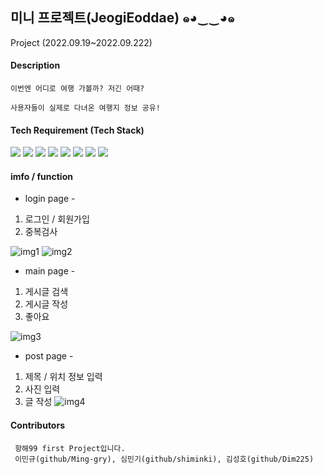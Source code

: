 ## 미니 프로젝트(JeogiEoddae) ๑◕‿‿◕๑
Project (2022.09.19~2022.09.222)


#### Description
 ```
 이번엔 어디로 여행 가볼까? 저긴 어때?
 
 사용자들이 실제로 다녀온 여행지 정보 공유!
 ```
  
  
 #### Tech Requirement (Tech Stack)
 <img src="https://img.shields.io/badge/CSS3-CC6699?style=flat&logo=CSS3&logoColor=white"/> <img src="https://img.shields.io/badge/Javascript-F7DF1E?style=flat&logo=Javascript&logoColor=white"/> <img src="https://img.shields.io/badge/Python-3776AB?style=flat&logo=Python&logoColor=white"/>
 <img src="https://img.shields.io/badge/flask-000000?style=flat&logo=flask&logoColor=white"/> <img src="https://img.shields.io/badge/jinja2-B41717?style=flat&logo=jinja&logoColor=white"/>
 <img src="https://img.shields.io/badge/jQuery-0769AD?style=flat&logo=jQuery&logoColor=white"/> <img src="https://img.shields.io/badge/Amazon AWS-232F3E?style=flat&logo=Amazon AWS&logoColor=white"/> <img src="https://img.shields.io/badge/MongoDB-47A248?style=flat&logo=MongoDB&logoColor=white"/>


#### imfo / function
- login page -
1. 로그인 / 회원가입
2. 중복검사

![img1](https://user-images.githubusercontent.com/102011853/191695123-e9cd7fac-e629-43a0-b7bf-1fd9e6374fa7.png)
![img2](https://user-images.githubusercontent.com/102011853/191696012-ac4e562e-de0a-4684-bc66-054d3beea8e8.png)

- main page -
1. 게시글 검색
2. 게시글 작성
3. 좋아요

![img3](https://user-images.githubusercontent.com/102011853/191696482-fe7ef5e8-d5df-460e-bd91-03a528e2b32a.png)

- post page -
1. 제목 / 위치 정보 입력
2. 사진 입력
3. 글 작성
![img4](https://user-images.githubusercontent.com/102011853/191697114-7e2b099b-2602-4672-bc64-195803ba0078.png)


#### Contributors
```
 항해99 first Project입니다.
 이민규(github/Ming-gry), 심민기(github/shiminki), 김성호(github/Dim225)
```
